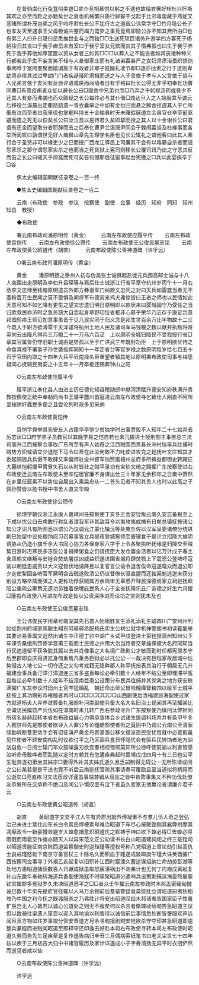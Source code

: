 <!-- { "loadSidebar": true } -->
　　在昔驺虞化行兔罝俗美鬯□宣介竞相慕悦以躬之不逮也故缁衣箸好枤杜兴怀斯其欢之亦至而赴之亦勤矣世之衰也机械繁兴质行鲜寡干戈起于比邻毒蛰藏于燕妮又恶暏所谓朴茂岂弟之风乎呜呼若杜长公不犹行古之道哉公讳常字守□竹月隐公长子也孝友天至逮事王父母极诚共蹇而竭力窀穸之事竞竞焉即隐公亦不知其费所由□也有弟三人曰升曰晟曰旵悉推世业与之而独□□生送死琐巨诸务升游学四方客死于杨躬往归其丧曰于我乎瘗旵未有室曰于我乎室女兄殡而贫其子惰弗振也曰生于我乎养死于我乎葬他如厚筐篚以资从女者三如其□□□以葬人之不能丧者如其丧诸种种义行都若此乎生不妄言笑不轻与人羣御家庄而有礼诸弟葢甚严之女妇肃肃治蚕织馈饷事罔哗于室罔羣聚而嬉谓施于有政者非耶子姓踰礼凌节即□逐亦挞责之行于道则卑幼肃恭俟其过过卑幼门门者疾趍降阶肃揖而送之与人子言依于孝与人父言依于慈与人兄弟言依于友间有反唇谇语或戾而阋墙者日有孚格曰杜长公得无非乎初奉化功曹同曹□有患疫痢者众徙以避长公曰□固舍中兄弟也而□乃弃之乎躬视汤药或竟夕不还其人有妾而弗蠲也而众颇疑之长公每往必与其仆偕□烛达旦入之人始服其至诚云后移役兰溪晨出走衢路路遗一青衣囊举之中如有金也归而悬之廨舍往迹其人于亡所俄有泣而至者曰我里役也掌都料持五十金输县时天未曙假寐道左会县官仓卒至前驱避而遗之死无以偿矣长公曰汝泣吾以是待君久矣即挈而授之其人以十金谢长公曰君谓有还金而望取分者耶辞而去之后奉化曹尹兰溪唐尹同会于棘闱葢谈及杜椽事而各举所闻叹曰孰谓世无好人哉枫山章先生理学名臣也见长公辄礼之谓他客曰此其人素行合于圣贤非可以椽吏少之巳而授广西龙江驿丞上司廉其干会有以毒藤自杀者而诬怨家杀之郡守谓怨家实杀之也而当之死具狱上宪司则移长公覆讯讯乃出之守恶其反而笞之长公曰嗟天乎辨冤而死可矣笞何憾耶后征蛮事起台宪檄之□兵以此婴疾卒于□谷 

　　焦太史编辑国朝献征录卷之一百一终 

　　●焦太史编辑国朝献征录卷之一百二 

　　云南（布政使　参政　参议　按察使　副使　佥事　经历　知府　同知　知州　知县　教授） 

　　◆布政使 

　　署云南布政司潘原明传（黄金） 
　　云南左布政使应履平传 
　　云南左布政使袁恺传 
　　云南左布政使徐公瓒传 
　　云南左布政使王公俊民墓志铭 
　　云南左布政使黄公昭道传（胡直） 
　　云南布政使陈公善神道碑（许孚远） 

　　○署云南布政司潘原明传（黄金） 

　　黄金 
　　潘原明扬之泰州人初与伪吴张士诚俱起盐徙元兵围高邮士诚与十八人突围出走原明及李伯升吕琛等与焉后仕士诚浙江行省平章守杭州岁丙午十一月右丞李文忠师至钱塘原明遣员外郎方彝诣军门纳款文忠问之对曰天兵如雷霆当者无不齑粉百万生民闻之莫不震惧及闻将军布德劳来鸡犬弗惊皆曰王者之师也以民情如此天意可知不如乞降有更生之望文忠遣归明日原明即以款状来曰婴城固守乃受任之当归款救民亦济时之急务窃大自念起身草野叨位省枢非心慕乎荣华乃志存于康定岂意邦国殄瘁王师见加意事虽晋于见几民实同于归义念是邦生灵百余万比年物故十二三今既入于职方欲溥覃于天泽谨将杭州土地人民及诸司军马钱粮之数以献并执叛将蒋英刘云出降凡得兵三万粮二十一万马六百疋　上以原明全城归降民不受戮授行省□章其官属皆仍守旧职士诚由是势孤以至于亡洪武三年既封功臣　上于原明欲优待之命食其禄不署事子孙世袭指挥同知十一年定省台等官岁禄之数原明每岁给七百五十石于官田内取之十四年大兵平云南择名臣重望者镇其地以原明署布政使司事与梅思祖同心抚辑民夷安之十五年十一月卒柩还赐葬钟山之阳 

　　○云南左布政使应履平传 

　　履平浙江奉化县人由进士历任德化知县稽勋郎中献河清赋升德安知府秩满升贵教按察使正统中奉勑同尚书王骥平麓川苗寇进云南左布政使寻乞致仕人刚直不阿所至袪除奸蠹民多便之且尝论列时政多见采纳 

　　○云南左布政使袁恺传 

　　袁恺字舜举其先安丘人占籍华亭恺少贫独学时出事贾贩不人知年二十七始弃去厉志读□□府学弟子员教官以其晚学易之恺自若也未几擢进士授刑部主事推总三法司事升江西按察佥事改广东所至有声人始奇之江西贼围西贵县长洲村恺率兵往捕时贼势方炽或请宜少退恺下马令曰吾在此汝何敢不力叱使进攻克之廵抚叶文庄知其才委起调狼兵兵慑不敢肆又率偏师驻全州督军饷赞画梧州总府多所禆益都御史韩雍征大藤峡恺躬擐甲冑冒矢石以从时皆壮之贼平录功有宝钞文绮之赐擢广东按察使进右布政使迁云南左布政使未至卒恺居官廉不身谋出仕三十年家无余积卒之日槖中萧然在乡里任履素不以势位自居出入乘扁舟从一二苍头见者不知其贵人也时以此高之子佩孙赞皆以能书授中书舍人直文华殿 

　　○云南左布政使徐公瓒传 

　　徐瓒字朝仪浙江永康人嘉靖间任按察使丁亥冬王舍安铨叛云南久安忘备报至上下咸以忧公曰丑虏敢行称乱者谓我军非其敌耳令以夷攻夷成擒有日矣总镇抚按诸公知公才识凡有所图悉以谘公乃议调元江蒙化镇沅等处夷丘佐以汉军呈委诸僚分统进剿巳独留中议处粮饷阅习召募事皆立具昼夜登城狥师至废寝食于是计立招降大旗阴诱胁从仍造小旗千余大书同心协力各保身家八字于上令各聚执听抚缘是归降交至贼势日衰时冱寒民多冻馁公复捐俸粥食之仍请抚臣大发仓廪全活者以亿万计戊子春土舍凤朝文继叛与安铨合焚劫屠掠凶威益炽遂进围省城将肆焚戮上下震恐公登埤呼寇谕以朝廷恩威责以大义寇皆伏地请降且以复官言公谕令退舍俟命寇遂麾众而退公即夕走使掣回各哨官军厥明合击贼遂败溃公仍议督僚长驱直捷而还独渠魁逃迸未获分别设方略卒擒而弭之人更称功俘获贼属万余简审无辜悉开释民深德焉家立祠廵抚欧阳公重疏公筹策无遗功劳独着保境庇民系人心于全省抚降讯丑广帝德之好生六月擢□藩右布政使八月进左布政是皆以公资深序进而论功之赏则犹未及也 

　　○云南左布政使王公俊民墓志铭 

　　王公讳俊民字用章号南湖其先石首人始祖胜友生添礼添礼生聪四川广安州州判始徙荆州府城家焉聪生翔东阿驿驿丞配杨氏实生公初公就学机神警朗书初读辄能举其要治易善属文迥然出诸生中正德丁卯中湖广乡试甲戌登进士第铨授蒲州知州公下车课农桑缓刑罚修学宫甫三载而士民德之州用大治当路者交章旌保擢大名府同知当行民遮道留不获争脱其履以去并肖像事之大名境广政剧公才敏而勤时任都宪原孝守后至郡即自庆得贤贰身倚重焉凡重务巨狱必以托公公一一裁决有巨珰家故居城中怙势侵古人地七公一切夺还之又勾考戎籍无隐弊郡人称平抚按表其治行于朝居无几升福建佥事兵备汀漳汀漳道连三省多盗且每讼必牵引数十人经年不结公至即理滞平冤且每讼必牵引数十人经年不结漳南巨患公设策分布民兵往捕并其党禽之地方获安秩满擢广东左参议时田州土官岑猛煽乱　朝廷命出师公冒险触瘴督粮饷以给军士贼平抚按上其功赐彩币楮镪者再时以□□□□□□□□山西副使后改福建廵海副使过家方就道杨夫人弃养敛葬备礼服阕补河南副使兵备大名大名旧治士民闻其再至驩甚比至诹访民瘼饬严兵伍如在漳南时未几转广西右参政寻升广东按察使乃慎刑汰弊奸罔所宿名赫赫起转本省右布政益展心力得承宣体会乡试诸生提调科场井井有条甲午冬入觐京师先是部使者欲诬入人罪公与论龃龉部使者衔之竟阴中乃调公云南公至清案牍勤听断羣吏敛手会有诏征滇产黄金丹青甚亟公移文督派恐民受扰每就中必宽假虽见忤使者不顾安南构乱时议欲讨平之乃区画兵食日怀隐忧会有驱兵民转饷者地方汹汹自危一日阅士辕门军众鼓噪露刃欲变羣相视错愕莫知所公徐呼使前谕以利害皆感泣听命毋敢哗者而乱随以定时方赖其有忽遘疾弗起时嘉靖戊戌四月十有三日也公平生耻奔逐初苐坐其姊宗□妻得外补其实姊氏逝久且乏嗣制得无碍公一无所陈请或问之公曰某若是是干进也竟不听后云南廵抚官疏其事请奏可覆勘且至当道拟将柄用而公逝矣□亮直练习文法莅政详谨虽事端棼错从容应之皆中肯綮事集又不矜功伐处僚友恭巽所在交承称不绝口及闻公讣慨叹至有泣下者虽久官家无他赢论者谓廉介君子云 

　　○云南左布政使黄公昭道传（胡直） 

　　胡直 
　　黄昭道字文显平江人生有异质出就外傅凝重不与羣儿伍人奇之登弘治己未进士筮仕山东长白令其民悍梗素号难治昭道下车尽心按戢锄剔其蠧弊拊摩其凋瘵政令一新豪猾敛避岁大蝗愈捕愈炽昭道忧之默祷于神曰欲下蝗必得□去蝗必得雨俄而雨雹交作蝗亦随灭人以异宋范文正公幼读书长白山昭道建祠祀之终三载铨司以昭道贤能征南京陜西道监察御史时逆珰瑾等擅权号称八党昭道上章论劾引赵高仇士良戒瑾怒勑下南京守备官杖三十除名久而积血于踵遂成跛躃庚午瑾大诛癸酉擢广西按察司佥事寻丁外艰乙亥起复以旧职补江西时宸濠久蓄逆谋招纳亡命劫掠彭湖等处地方患昭道捕获数百人讯谳成狱虽取怒宸濠祸出不测弗计也无何丁内艰戊寅起复补山东踰年奉勑转海道兵备副使海寇不时啸聚昭道分遣哨兵设策剿捕滨海晏然屡蒙钦赏属郡多冤狱岁久未决昭道悉平之□□者众壬午擢云南左参政时木邦孟密缅甸雠设巳数十年矣先是府官往辄以人马万余拥前后羣蛮警疑竟莫能抚佥谓昭道曰夷狄相攻乃中国之利今抚之既弗服杀之乃弗胜计将安出昭道叹曰木邦诸夷皆国家臣子性虽犷戾岂无人心哉若以诚心公道处之则无不服矣何以杀言者惭竦顷缅甸告急昭道主议但以数骑往渠遗人箪壶以迎入其地谕以利害待以诚信前后事情悉处断皆詟服欢声远闻且贡方物如往岁事竣分管安晋道方月余寻甸报剧贼安铨欲杀守夺印甚急昭道即速整兵兼程而进贼闻昭道至即释守还印遁去好赴本司右布政使寻转本司左布政使时昭道久劳而务先生足疾至是复作遂告病归辛丑三月偶病索纸笔书曰老夫尘世七十四年兹以疾于三月初吉大归中书诸官履历及家计详遂成小子字寿清劲无异平时衣冠俨然而逝见者咸以仙 

　　○云南布政使陈公善神道碑（许孚远） 

　　许孚远 
